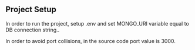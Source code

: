 ## Project Setup

In order to run the project, setup .env and set MONGO_URI variable equal to DB connection string..

In order to avoid port collisions, in the source code port value is 3000.
